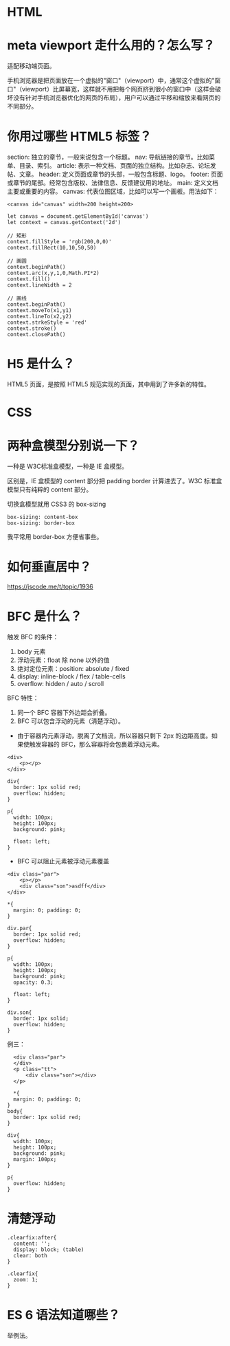 # HTML

# meta viewport 走什么用的？怎么写？
适配移动端页面。
<meta name="viewport" content="width=device-width, initial-scale=1.0, user-scalabl=no, maximum-scale=1.0, minimum-scale=1.0">

手机浏览器是把页面放在一个虚拟的"窗口"（viewport）中，通常这个虚拟的"窗口"（viewport）比屏幕宽，这样就不用把每个网页挤到很小的窗口中（这样会破坏没有针对手机浏览器优化的网页的布局），用户可以通过平移和缩放来看网页的不同部分。

# 你用过哪些 HTML5 标签？
section: 独立的章节，一般来说包含一个标题。
nav: 导航链接的章节。比如菜单、目录、索引。
article: 表示一种文档、页面的独立结构。比如杂志、论坛发帖、文章。
header: 定义页面或章节的头部，一般包含标题、logo。
footer: 页面或章节的尾部。经常包含版权、法律信息、反馈建议用的地址。
main: 定义文档主要或重要的内容。
canvas: 代表位图区域，比如可以写一个画板。用法如下：
```
<canvas id="canvas" width=200 height=200>

let canvas = document.getElementById('canvas')
let context = canvas.getContext('2d')

// 矩形
context.fillStyle = 'rgb(200,0,0)'
context.fillRect(10,10,50,50)

// 画圆
context.beginPath()
context.arc(x,y,1,0,Math.PI*2)
context.fill()
context.lineWidth = 2

// 画线
context.beginPath()
context.moveTo(x1,y1)
context.lineTo(x2,y2)
context.strkeStyle = 'red'
context.stroke()
context.closePath()
```

# H5 是什么？
HTML5 页面，是按照 HTML5 规范实现的页面，其中用到了许多新的特性。

# CSS

# 两种盒模型分别说一下？
一种是 W3C标准盒模型，一种是 IE 盒模型。

区别是，IE 盒模型的 content 部分把 padding border 计算进去了。W3C 标准盒模型只有纯粹的 content 部分。

切换盒模型就用 CSS3 的 box-sizing
```
box-sizing: content-box
box-sizing: border-box
```

我平常用 border-box 方便省事些。

# 如何垂直居中？
https://jscode.me/t/topic/1936

# BFC 是什么？
触发 BFC 的条件：
1. body 元素
2. 浮动元素：float 除 none 以外的值
3. 绝对定位元素：position: absolute / fixed
4. display: inline-block / flex / table-cells
5. overflow: hidden / auto / scroll

BFC 特性：
1. 同一个 BFC 容器下外边距会折叠。
2. BFC 可以包含浮动的元素（清楚浮动）。

- 由于容器内元素浮动，脱离了文档流，所以容器只剩下 2px 的边距高度。如果使触发容器的 BFC，那么容器将会包裹着浮动元素。
```
<div>
    <p></p>
</div>

div{
  border: 1px solid red;
  overflow: hidden;
}

p{
  width: 100px;
  height: 100px;
  background: pink;
  
  float: left;
}
```

- BFC 可以阻止元素被浮动元素覆盖
```
<div class="par">
    <p></p>
    <div class="son">asdff</div>
</div>

*{
  margin: 0; padding: 0;
}

div.par{
  border: 1px solid red;
  overflow: hidden;
}

p{
  width: 100px;
  height: 100px;
  background: pink;
  opacity: 0.3;
  
  float: left;
}

div.son{
  border: 1px solid;
  overflow: hidden;
}
```

例三： 
```
  <div class="par">
  </div>
  <p class="tt">
      <div class="son"></div>
  </p>

  *{
  margin: 0; padding: 0;
}
body{
  border: 1px solid red;
}

div{
  width: 100px;
  height: 100px;
  background: pink;
  margin: 100px;
}

p{
  overflow: hidden;
}
```

# 清楚浮动
```
.clearfix:after{
  content: '';
  display: block; (table)
  clear: both
}

.clearfix{
  zoom: 1;
}
```

# ES 6 语法知道哪些？
举例法。

